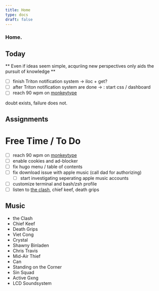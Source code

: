 ```yaml
---
title: Home
type: docs 
draft: false
---
```


### Home.

## Today 
** Even if ideas seem simple, acquriing new perspectives only aids the pursuit of knowledge ** 

- [ ] finish Triton notification system -> iloc + get? 
- [ ] after Triton notification system are done -> : start css / dashboard 
- [ ] reach 90 wpm on [monkeytype](https://monkeytype.com)

 doubt exists, failure does not. 

## Assignments 


# Free Time / To Do 
- [ ] reach 90 wpm on [monkeytype](https://monkeytype.com)
- [ ] enable cookies and ad-blocker 
- [ ] fix hugo menu / table of contents 
- [ ] fix download issue with apple music (call dad for authorizing)
    - [ ] start investigating seperating apple music accounts
- [ ] customize terminal and bash/zsh profile
- [ ] listen to [the clash](https://music.apple.com/us/album/london-calling/684811762), chief keef, death grips 

## Music 
- the Clash
- Chief Keef
- Death Grips
- Viet Cong 
- Crystal 
- Shawny Binladen 
- Chris Travis 
- Mid-Air Thief 
- Can 
- Standing on the Corner
- Sin Squad 
- Active Gxng 
- LCD Soundsystem
